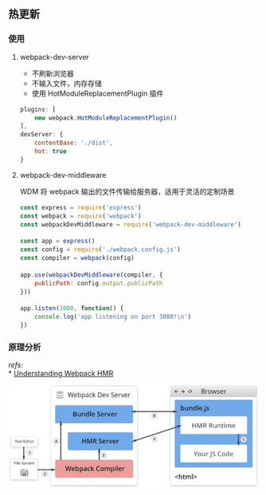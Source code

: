 ## 热更新


### 使用

1. webpack-dev-server
    * 不刷新浏览器
    * 不输入文件，内存存储
    * 使用 HotModuleReplacementPlugin 插件

    ```javascript
    plugins: [
        new webpack.HotModuleReplacementPlugin()
    ],
    devServer: {
        contentBase: './dist',
        hot: true
    }
    ```

2. webpack-dev-middleware

    WDM 将 webpack 输出的文件传输给服务器，适用于灵活的定制场景

    ```javascript
    const express = require('express')
    const webpack = require('webpack')
    const webpackDevMiddleware = require('webpack-dev-middleware')

    const app = express()
    const config = require('./webpack.config.js')
    const compiler = webpack(config)

    app.use(webpackDevMiddleware(compiler, {
        publicPath: config.output.publicPath
    }))

    app.listen(3000, function() {
        console.log('app listening on port 3000!\n')
    })
    ```

### 原理分析

*refs:*  
    * [Understanding Webpack HMR](https://www.javascriptstuff.com/understanding-hmr/)

![Webpack HMR](../assets/images/webpack-hmr.png) 
